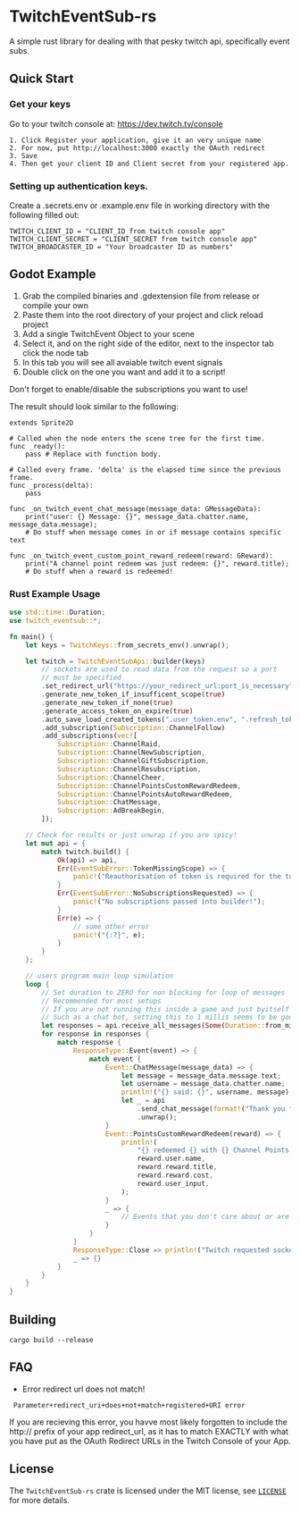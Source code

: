 # TwitchEventSub-rs

A simple rust library for dealing with that pesky twitch api, specifically event subs.

## Quick Start

### Get your keys

Go to your twitch console at: https://dev.twitch.tv/console
```
1. Click Register your application, give it an very unique name
2. For now, put http://localhost:3000 exactly the OAuth redirect
3. Save
4. Then get your client ID and Client secret from your registered app.
```

### Setting up authentication keys.

Create a .secrets.env or .example.env file in working directory with the following filled out:

```dotenv
TWITCH_CLIENT_ID = "CLIENT_ID from twitch console app"
TWITCH_CLIENT_SECRET = "CLIENT_SECRET from twitch console app"
TWITCH_BROADCASTER_ID = "Your broadcaster ID as numbers"
```

## Godot Example

1. Grab the compiled binaries and .gdextension file from release or compile your own
2. Paste them into the root directory of your project and click reload project
3. Add a single TwitchEvent Object to your scene
4. Select it, and on the right side of the editor, next to the inspector tab click the node tab
5. In this tab you will see all avaiable twitch event signals
6. Double click on the one you want and add it to a script!

Don't forget to enable/disable the subscriptions you want to use!

The result should look similar to the following:

```GDScript
extends Sprite2D

# Called when the node enters the scene tree for the first time.
func _ready():
	pass # Replace with function body.

# Called every frame. 'delta' is the elapsed time since the previous frame.
func _process(delta):
	pass

func _on_twitch_event_chat_message(message_data: GMessageData):
	print("user: {} Message: {}", message_data.chatter.name, message_data.message);
	# Do stuff when message comes in or if message contains specific text

func _on_twitch_event_custom_point_reward_redeem(reward: GReward):
	print("A channel point redeem was just redeem: {}", reward.title);
	# Do stuff when a reward is redeemed!
```

### Rust Example Usage

```rust
use std::time::Duration;
use twitch_eventsub::*;

fn main() {
    let keys = TwitchKeys::from_secrets_env().unwrap();

    let twitch = TwitchEventSubApi::builder(keys)
        // sockets are used to read data from the request so a port
        // must be specified
        .set_redirect_url("https://your_redirect_url:port_is_necessary")
        .generate_new_token_if_insufficent_scope(true)
        .generate_new_token_if_none(true)
        .generate_access_token_on_expire(true)
        .auto_save_load_created_tokens(".user_token.env", ".refresh_token.env")
        .add_subscription(Subscription::ChannelFollow)
        .add_subscriptions(vec![
            Subscription::ChannelRaid,
            Subscription::ChannelNewSubscription,
            Subscription::ChannelGiftSubscription,
            Subscription::ChannelResubscription,
            Subscription::ChannelCheer,
            Subscription::ChannelPointsCustomRewardRedeem,
            Subscription::ChannelPointsAutoRewardRedeem,
            Subscription::ChatMessage,
            Subscription::AdBreakBegin,
        ]);

    // Check for results or just unwrap if you are spicy!
    let mut api = {
        match twitch.build() {
            Ok(api) => api,
            Err(EventSubError::TokenMissingScope) => {
                panic!("Reauthorisation of token is required for the token to have all the requested subscriptions.");
            }
            Err(EventSubError::NoSubscriptionsRequested) => {
                panic!("No subscriptions passed into builder!");
            }
            Err(e) => {
                // some other error
                panic!("{:?}", e);
            }
        }
    };

    // users program main loop simulation
    loop {
        // Set duration to ZERO for non blocking for loop of messages
        // Recommended for most setups
        // If you are not running this inside a game and just byitself
        // Such as a chat bot, setting this to 1 millis seems to be good
        let responses = api.receive_all_messages(Some(Duration::from_millis(1)));
        for response in responses {
            match response {
                ResponseType::Event(event) => {
                    match event {
                        Event::ChatMessage(message_data) => {
                            let message = message_data.message.text;
                            let username = message_data.chatter.name;
                            println!("{} said: {}", username, message);
                            let _ = api
                                .send_chat_message(format!("Thank you for chatting {}!", username))
                                .unwrap();
                        }
                        Event::PointsCustomRewardRedeem(reward) => {
                            println!(
                                "{} redeemed {} with {} Channel Points: {}",
                                reward.user.name,
                                reward.reward.title,
                                reward.reward.cost,
                                reward.user_input,
                            );
                        }
                        _ => {
                            // Events that you don't care about or are not subscribed to, can be ignored.
                        }
                    }
                }
                ResponseType::Close => println!("Twitch requested socket close."),
                _ => {}
            }
        }
    }
}
```
## Building

```doc
cargo build --release
```

## FAQ

- Error redirect url does not match!

```doc
 Parameter+redirect_uri+does+not+match+registered+URI error
```

If you are recieving this error, you havve most likely forgotten to include the http:// prefix of your app redirect_url, as it has to match EXACTLY with what you have put as the OAuth Redirect URLs in the Twitch Console of your App.

## License

The `TwitchEventSub-rs` crate is licensed under the MIT license, see [`LICENSE`](LICENSE) for more
details.
